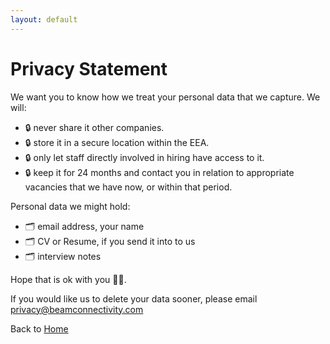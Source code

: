 ```yaml
---
layout: default
---
```


# Privacy Statement

We want you to know how we treat your personal data that we capture. We will:

* 🔒 never share it other companies.
* 🔒 store it in a secure location within the EEA.
* 🔒 only let staff directly involved in hiring have access to it.
* 🔒 keep it for 24 months and contact you in relation to appropriate vacancies that we have now, or within that period.

Personal data we might hold:

* 🗂️ email address, your name
* 🗂️ CV or Resume, if you send it into to us
* 🗂️ interview notes


Hope that is ok with you 🤞🏼. 

If you would like us to delete your data sooner, please email [privacy@beamconnectivity.com](mailto://privacy@beamconnectivity.com)

Back to [Home](/)